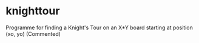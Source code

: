 # knighttour
Programme for finding a Knight's Tour on an X*Y board starting at position (xo, yo) (Commented)
